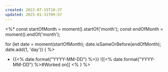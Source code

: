 ```yaml
---
created: 2022-07-15T10:27
updated: 2025-01-31T09:57
---
```

<%*
const startOfMonth = moment().startOf('month');
const endOfMonth = moment().endOf('month');

for (let date = moment(startOfMonth); date.isSameOrBefore(endOfMonth); date.add(1, 'day')) { %>
- {{<% date.format("YYYY-MM-DD") %>}}
  ![[<% date.format("YYYY-MM-DD") %>#Worked on]]
<% } %>

